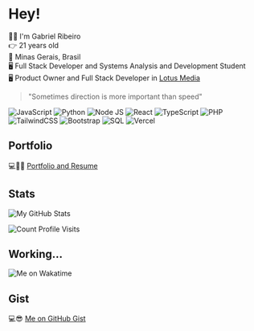 # Hey!

🙋‍♂️ I'm Gabriel Ribeiro  
👉 21 years old  
📍 Minas Gerais, Brasil  
🖥️ Full Stack Developer and Systems Analysis and Development Student  
🖥️ Product Owner and Full Stack Developer in [Lotus Media](https://lts.app.br/)

> "Sometimes direction is more important than speed"

![JavaScript](https://raw.githubusercontent.com/gabriersdev/github-profile/9dc8c0947fdc4a109fe63a4c380f5f52e8962ed5/files/javascript-badge.svg)
![Python](https://raw.githubusercontent.com/gabriersdev/github-profile/9dc8c0947fdc4a109fe63a4c380f5f52e8962ed5/files/python-badge.svg)
![Node JS](https://raw.githubusercontent.com/gabriersdev/github-profile/9dc8c0947fdc4a109fe63a4c380f5f52e8962ed5/files/figma-badge.svg)
![React](https://raw.githubusercontent.com/gabriersdev/github-profile/9dc8c0947fdc4a109fe63a4c380f5f52e8962ed5/files/react-badge.svg)
![TypeScript](https://raw.githubusercontent.com/gabriersdev/github-profile/9dc8c0947fdc4a109fe63a4c380f5f52e8962ed5/files/typescript-badge.svg)
![PHP](https://raw.githubusercontent.com/gabriersdev/github-profile/9dc8c0947fdc4a109fe63a4c380f5f52e8962ed5/files/python-badge.svg)
![TailwindCSS](https://raw.githubusercontent.com/gabriersdev/github-profile/9dc8c0947fdc4a109fe63a4c380f5f52e8962ed5/files/tailwindcss-badge.svg)
![Bootstrap](https://raw.githubusercontent.com/gabriersdev/github-profile/9dc8c0947fdc4a109fe63a4c380f5f52e8962ed5/files/bootstrap-badge.svg)
![SQL](https://raw.githubusercontent.com/gabriersdev/github-profile/9dc8c0947fdc4a109fe63a4c380f5f52e8962ed5/files/sql-badge.svg)
![Vercel](https://raw.githubusercontent.com/gabriersdev/github-profile/9dc8c0947fdc4a109fe63a4c380f5f52e8962ed5/files/vercel-badge.svg)

## Portfolio

💻👨‍💻 [Portfolio and Resume](https://gabriel.lts.app.br/)

## Stats

![My GitHub Stats](https://github-readme-stats.vercel.app/api?username=gabriersdev&show_icons=true&theme=dark)  
<!-- ![My Top Langs](https://github-readme-stats.vercel.app/api/top-langs/?username=gabriersdev&layout=compact&theme=dark) -->
![Count Profile Visits](https://komarev.com/ghpvc/?username=gabriersdev&color=brightgreen&style=for-the-badge&label=Profile+Visits)

## Working...

![Me on Wakatime](https://github-readme-stats.vercel.app/api/wakatime?username=gabriersdev&theme=dark&display_format=time&layout=compact)

## Gist

💻😎 [Me on GitHub Gist](https://gist.github.com/gabriersdev)
